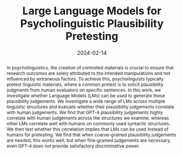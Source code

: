 ---
title: Large Language Models for Psycholinguistic Plausibility Pretesting
authors:
- '**Samuel Joseph Amouyal**'
- Aya Meltzer-Asscher
- Jonathan Berant
date: '2024-02-14'
publishDate: '2024-02-14T09:16:29.109019Z'
publication_types:
- article-journal
publication: 'Findings of the Association for Computational Linguistics: EACL 2024'
abstract: In psycholinguistics, the creation of controlled materials is crucial to ensure that research outcomes are solely attributed to the intended manipulations and not influenced by extraneous factors. To achieve this, psycholinguists typically pretest linguistic materials, where a common pretest is to solicit plausibility judgments from human evaluators on specific sentences. In this work, we investigate whether Language Models (LMs) can be used to generate these plausibility judgements. We investigate a wide range of LMs across multiple linguistic structures and evaluate whether their plausibility judgements correlate with human judgements. We find that GPT-4 plausibility judgements highly correlate with human judgements across the structures we examine, whereas other LMs correlate well with humans on commonly used syntactic structures. We then test whether this correlation implies that LMs can be used instead of humans for pretesting. We find that when coarse-grained plausibility judgements are needed, this works well, but when fine-grained judgements are necessary, even GPT-4 does not provide satisfactory discriminative power.
links:
  - icon_pack: fas
    icon: scroll
    name: Link
    url: 'https://aclanthology.org/2024.findings-eacl.12.pdf'
  - icon_pack: fab
    icon: github
    name: Code
    url: 'https://github.com/samsam3232/llm_pretesting'
---